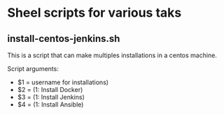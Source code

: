 # Sheel scripts for various taks

## install-centos-jenkins.sh

This is a script that can make multiples installations in a centos machine.

Script arguments:

- $1 = username for installations)
- $2 = (1: Install Docker)
- $3 = (1: Install Jenkins)
- $4 = (1: Install Ansible)
